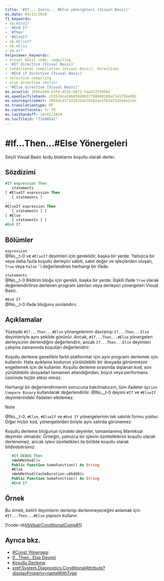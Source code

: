 ```yaml
---
title: '#If... Sonra... #Else yönergeleri (Visual Basic)'
ms.date: 04/11/2018
f1_keywords:
- vb.#EndIf
- '#End If'
- '#Then'
- '#ElseIf'
- vb.#ElseIf
- vb.#Else
- vb.#If
helpviewer_keywords:
- Visual Basic code, compiling
- '#If directive [Visual Basic]'
- conditional compilation [Visual Basic], directives
- '#End if directive [Visual Basic]'
- selective compiling
- else directive (#else)
- '#Else directive [Visual Basic]'
ms.assetid: 10bba104-e3fd-451b-b672-faa472530502
ms.openlocfilehash: c5357dca24b03ddd03779866019baf14175be992
ms.sourcegitcommit: 3094dcd17141b32a570a82ae3f62a331616e2c9c
ms.translationtype: MT
ms.contentlocale: tr-TR
ms.lasthandoff: 10/01/2019
ms.locfileid: "71698541"
---
```

# <a name="ifthenelse-directives"></a>#If...Then...#Else Yönergeleri
Seçili Visual Basic kodu bloklarını koşullu olarak derler.  
  
## <a name="syntax"></a>Sözdizimi  
  
```vb  
#If expression Then  
   statements  
[ #ElseIf expression Then  
   [ statements ]  
...  
#ElseIf expression Then  
   [ statements ] ]  
[ #Else  
   [ statements ] ]  
#End If  
```  
  
## <a name="parts"></a>Bölümler  
 `expression`  
 @No__t-0 ve `#ElseIf` deyimleri için gereklidir, başka bir yerde. Yalnızca bir veya daha fazla koşullu derleyici sabiti, sabit değer ve işleçlerden oluşan, `True` veya `False` ' i değerlendiren herhangi bir ifade.  
  
 `statements`  
 @No__t-0 Bildirim bloğu için gerekli, başka bir yerde. İlişkili ifade `True` olarak değerlendirilirse derlenen program satırları veya derleyici yönergeleri Visual Basic.  
  
 `#End If`  
 @No__t-0 ifade bloğunu sonlandırır.  
  
## <a name="remarks"></a>Açıklamalar  
 Yüzeyde `#If...Then...#Else` yönergelerinin davranışı `If...Then...Else` deyimleriyle aynı şekilde görünür. Ancak, `#If...Then...#Else` yönergeleri derleyicinin derlendiğini değerlendirir, ancak `If...Then...Else` deyimleri çalışma zamanında koşulları değerlendirir.  
  
 Koşullu derleme genellikle farklı platformlar için aynı programı derlemek için kullanılır. Hata ayıklama kodunun yürütülebilir bir dosyada görünmesini engellemek için de kullanılır. Koşullu derleme sırasında dışlanan kod, son yürütülebilir dosyadan tamamen atlandığından, boyut veya performans üzerinde hiçbir etkisi olmaz.  
  
 Herhangi bir değerlendirmenin sonucuna bakılmaksızın, tüm ifadeler `Option Compare Binary` kullanılarak değerlendirilir. @No__t-0 deyimi `#If` ve `#ElseIf` deyimlerindeki ifadeleri etkilemez.  
  
> [!NOTE]
> @No__t-0, `#Else`, `#ElseIf` ve `#End If` yönergelerinin tek satırlık formu yoktur. Diğer hiçbir kod, yönergelerden biriyle aynı satırda görünemez. 

Koşullu derleme bloğunun içindeki deyimler, tamamlanmış Mantıksal deyimler olmalıdır. Örneğin, yalnızca bir işlevin özniteliklerini koşullu olarak derlenemez, ancak işlevi öznitelikleri ile birlikte koşullu olarak bildirebilirsiniz:

```vb
   #If DEBUG Then
   <WebMethod()>
   Public Function SomeFunction() As String
   #Else
   <WebMethod(CacheDuration:=86400)>
   Public Function SomeFunction() As String
   #End If
```

## <a name="example"></a>Örnek
 Bu örnek, belirli deyimlerin derlenip derlenmeyeceğini anlamak için `#If...Then...#Else` yapısını kullanır.  
  
 [!code-vb[VbVbalrConditionalComp#1](~/samples/snippets/visualbasic/VS_Snippets_VBCSharp/VbVbalrConditionalComp/VB/Class1.vb#1)]  
  
## <a name="see-also"></a>Ayrıca bkz.

- [#Const Yönergesi](../../../visual-basic/language-reference/directives/const-directive.md)
- [If...Then...Else Deyimi](../../../visual-basic/language-reference/statements/if-then-else-statement.md)
- [Koşullu Derleme](../../../visual-basic/programming-guide/program-structure/conditional-compilation.md)
- <xref:System.Diagnostics.ConditionalAttribute?displayProperty=nameWithType>
